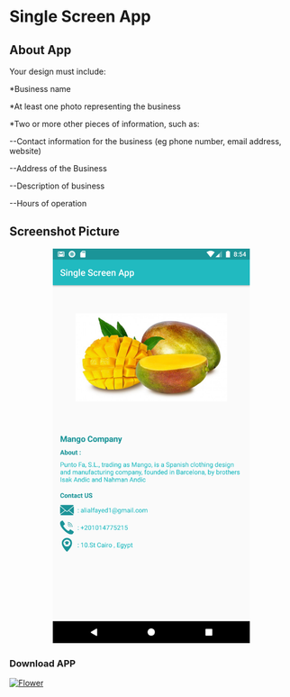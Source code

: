 # Single Screen App

## About App

Your design must include:

*Business name

*At least one photo representing the business

*Two or more other pieces of information, such as:

--Contact information for the business (eg phone number, email address, website)

--Address of the Business

--Description of business

--Hours of operation

## Screenshot Picture

<p align="center">
  <img src="https://github.com/alfayedoficial/SingleScreenApp/blob/SingleScreenApp_Editing/Screen/Screenshot.png" width="350" title="Screen1">
</p>

### Download APP
<a href="https://github.com/alfayedoficial/SingleScreenApp/blob/SingleScreenApp_Editing/Screen/app-debug.apk"><img src="https://cdn.techgainer.com/2014/04/apk_downloader_logo.png" width="200" height="100" title="Download Now" alt="Flower"></a>
